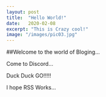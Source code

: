 ```yaml
---
layout: post
title:  "Hello World!"
date:   2020-02-08
excerpt: "This is Crazy cool!"
image: "/images/pic03.jpg"
---
```


##Welcome to the world of Bloging...

Come to Discord...

Duck Duck GO!!!!!


I hope RSS Works...
